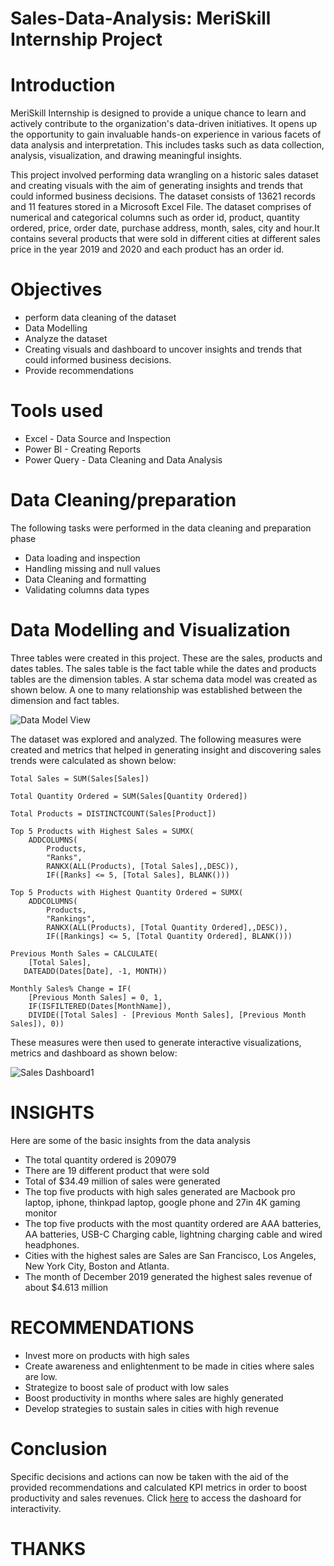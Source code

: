 # Sales-Data-Analysis: MeriSkill Internship Project
# Introduction
MeriSkill Internship is designed to provide a unique chance to learn and actively contribute to the organization's data-driven initiatives. It opens up the opportunity to gain invaluable hands-on experience in various facets of data analysis and interpretation. This includes tasks such as data collection, analysis, visualization, and drawing meaningful insights.

This project involved performing data wrangling on a  historic sales dataset and creating visuals with the aim of generating insights and trends that could informed business decisions. The dataset consists of 13621 records and 11 features stored in a Microsoft Excel File. The dataset comprises of numerical and categorical columns such as order id, product, quantity ordered, price, order date, purchase address, month, sales, city and hour.It contains several products that were sold in different cities at different sales price in the year 2019 and 2020 and each product has an order id.
# Objectives
- perform data cleaning of the dataset
- Data Modelling
- Analyze the dataset
- Creating visuals and dashboard to uncover insights and trends that could informed business decisions.
- Provide recommendations
# Tools used
- Excel - Data Source and Inspection
- Power BI - Creating Reports
- Power Query - Data Cleaning and Data Analysis
# Data Cleaning/preparation
The following tasks were performed in the data cleaning and preparation phase
- Data loading and inspection
- Handling missing and null values
- Data Cleaning and formatting
- Validating columns data types
# Data Modelling and Visualization
Three tables were created in this project. These are the sales, products and dates tables. The sales table is the fact table while the dates and products tables are the dimension tables. A star schema data model was created as shown below. A one to many relationship was established between the dimension and fact tables.

![Data Model View](https://github.com/DannyRukks/Sales-Data-Analysis/assets/97890440/96bfdf15-d76a-4f32-89e2-9bd8eaabc6e3)

The dataset was explored and analyzed. The following measures were created and metrics that helped in generating insight and discovering sales trends were calculated as shown below:
```
Total Sales = SUM(Sales[Sales])
```
```
Total Quantity Ordered = SUM(Sales[Quantity Ordered])
```
```
Total Products = DISTINCTCOUNT(Sales[Product])
```
```
Top 5 Products with Highest Sales = SUMX(
    ADDCOLUMNS(
        Products,
        "Ranks",
        RANKX(ALL(Products), [Total Sales],,DESC)),
        IF([Ranks] <= 5, [Total Sales], BLANK()))
```
```
Top 5 Products with Highest Quantity Ordered = SUMX(
    ADDCOLUMNS(
        Products,
        "Rankings",
        RANKX(ALL(Products), [Total Quantity Ordered],,DESC)),
        IF([Rankings] <= 5, [Total Quantity Ordered], BLANK()))
```
```
Previous Month Sales = CALCULATE(
    [Total Sales],
   DATEADD(Dates[Date], -1, MONTH))
```
```
Monthly Sales% Change = IF(
    [Previous Month Sales] = 0, 1,
    IF(ISFILTERED(Dates[MonthName]),
    DIVIDE([Total Sales] - [Previous Month Sales], [Previous Month Sales]), 0))
```
These measures were then used to generate interactive visualizations, metrics and dashboard as shown below:

![Sales Dashboard1](https://github.com/DannyRukks/Sales-Data-Analysis/assets/97890440/7d60e37f-b412-4c0f-8ad2-72d73e5ca720)

# INSIGHTS
Here are some of the basic insights from the data analysis
- The total quantity ordered is 209079
- There are 19 different product that were sold
- Total of $34.49 million of sales were generated
- The top five products with high sales generated are Macbook pro laptop, iphone, thinkpad laptop, google phone and 27in 4K gaming monitor
- The top five products with the most quantity ordered are AAA batteries, AA batteries, USB-C Charging cable, lightning charging cable and wired headphones.
- Cities with the highest sales are Sales are San Francisco, Los Angeles, New York City, Boston and Atlanta.
- The month of December 2019 generated the highest sales revenue of about $4.613 million
# RECOMMENDATIONS
- Invest more on products with high sales
- Create awareness and enlightenment to be made in cities where sales are low.
- Strategize to boost sale of product with low sales
- Boost productivity in months where sales are highly generated
- Develop strategies to sustain sales in cities with high revenue
# Conclusion
Specific decisions and actions can now be taken with the aid of the provided recommendations and calculated KPI metrics in order to boost productivity and sales revenues. Click [here]( https://app.powerbi.com/groups/me/reports/d1889644-dc2b-41e1-b1a9-b75bd8ca15ff?ctid=96c3451c-0db8-4f19-88af-5cb06c0a43fe&pbi_source=linkShare) to access the dashoard for interactivity.

# THANKS
